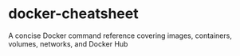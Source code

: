 # docker-cheatsheet
A concise Docker command reference covering images, containers, volumes, networks, and Docker Hub
